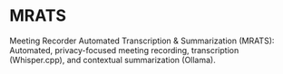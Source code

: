 # MRATS
Meeting Recorder Automated Transcription &amp; Summarization (MRATS): Automated, privacy-focused meeting recording, transcription (Whisper.cpp), and contextual summarization (Ollama).

